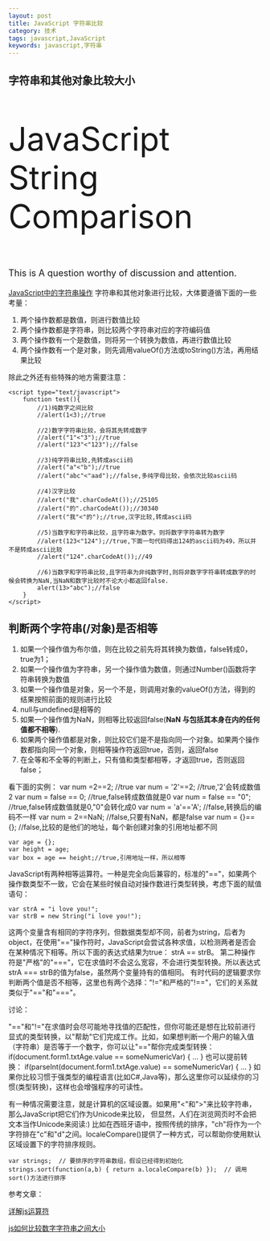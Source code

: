 ```yaml
---
layout: post
title: JavaScript 字符串比较
category: 技术
tags: javascript,JavaScript
keywords: javascript,字符串
---
```


## 字符串和其他对象比较大小 ##

<div class="picture-bg animated bounceInLeft">
<p class='change-color' style='font-size:64px'>JavaScript String Comparison</p>
<p class='change-color' style='font-size:18px'>This is A question worthy of discussion and attention.</p>
</div>

[JavaScript中的字符串操作](http://www.cnblogs.com/xuebin/articles/1296837.html)
字符串和其他对象进行比较，大体要遵循下面的一些考量：

1. 两个操作数都是数值，则进行数值比较
2. 两个操作数都是字符串，则比较两个字符串对应的字符编码值
3. 两个操作数有一个是数值，则将另一个转换为数值，再进行数值比较
4. 两个操作数有一个是对象，则先调用valueOf()方法或toString()方法，再用结果比较

除此之外还有些特殊的地方需要注意：


	<script type="text/javascript">
	    function test(){
	        //1)纯数字之间比较
	        //alert(1<3);//true

	        //2)数字字符串比较，会将其先转成数字
	        //alert("1"<"3");//true
	        //alert("123"<"123");//false

	        //3)纯字符串比较,先转成ascii码
	        //alert("a"<"b");//true
	        //alert("abc"<"aad");//false,多纯字母比较，会依次比较ascii码

	        //4)汉字比较
	        //alert("我".charCodeAt());//25105
	        //alert("的".charCodeAt());//30340
	        //alert("我"<"的");//true,汉字比较,转成ascii码

	        //5)当数字和字符串比较，且字符串为数字。则将数字字符串转为数字
	        //alert(123<"124");//true,下面一句代码得出124的ascii码为49，所以并不是转成ascii比较
	        //alert("124".charCodeAt());//49

	        //6)当数字和字符串比较,且字符串为非纯数字时,则将非数字字符串转成数字的时候会转换为NaN,当NaN和数字比较时不论大小都返回false.
	        alert(13>"abc");//false
	    }
	</script>

## 判断两个字符串(/对象)是否相等 ##
1. 如果一个操作值为布尔值，则在比较之前先将其转换为数值，false转成0，true为1；
2. 如果一个操作值为字符串，另一个操作值为数值，则通过Number()函数将字符串转换为数值
3. 如果一个操作值是对象，另一个不是，则调用对象的valueOf()方法，得到的结果按照前面的规则进行比较
4. null与undefined是相等的
5. 如果一个操作值为NaN，则相等比较返回false(**NaN 与包括其本身在内的任何值都不相等**).
6. 如果两个操作值都是对象，则比较它们是不是指向同一个对象。如果两个操作数都指向同一个对象，则相等操作符返回true，否则，返回false
7. 在全等和不全等的判断上，只有值和类型都相等，才返回true，否则返回false；

看下面的实例：
	var num =2==2;  //true
	var num = '2'==2; //true,'2'会转成数值2
	var num = false == 0; //true,false转成数值就是0
	var num = false == "0"; //true,false转成数值就是0,"0"会转化成0
	var num = 'a'=='A';  //false,转换后的编码不一样
	var num = 2==NaN; //false,只要有NaN，都是false
	var num = {}=={}; //false,比较的是他们的地址，每个新创建对象的引用地址都不同

	var age = {};
	var height = age;
	var box = age == height;//true,引用地址一样，所以相等

JavaScript有两种相等运算符。一种是完全向后兼容的，标准的"=="，如果两个操作数类型不一致，它会在某些时候自动对操作数进行类型转换，考虑下面的赋值语句：

	var strA = "i love you!";
	var strB = new String("i love you!");

这两个变量含有相同的字符序列，但数据类型却不同，前者为string，后者为object，在使用"=="操作符时，JavaScript会尝试各种求值，以检测两者是否会在某种情况下相等。所以下面的表达式结果为true： strA == strB。
第二种操作符是"严格"的"==="，它在求值时不会这么宽容，不会进行类型转换。所以表达式strA === strB的值为false，虽然两个变量持有的值相同。
有时代码的逻辑要求你判断两个值是否不相等，这里也有两个选择："!="和严格的"!=="，它们的关系就类似于"=="和"==="。

讨论：

"=="和"!="在求值时会尽可能地寻找值的匹配性，但你可能还是想在比较前进行显式的类型转换，以"帮助"它们完成工作。比如，如果想判断一个用户的输入值（字符串）是否等于一个数字，你可以让"=="帮你完成类型转换：
if(document.form1.txtAge.value == someNumericVar) { ... }
也可以提前转换：
if(parseInt(document.form1.txtAge.value) == someNumericVar) { ... }
如果你比较习惯于强类型的编程语言(比如C#,Java等)，那么这里你可以延续你的习惯(类型转换)，这样也会增强程序的可读性。

有一种情况需要注意，就是计算机的区域设置。如果用"<"和">"来比较字符串，那么JavaScript把它们作为Unicode来比较， 但显然，人们在浏览网页时不会把文本当作Unicode来阅读:) 比如在西班牙语中，按照传统的排序，"ch"将作为一个字符排在"c"和"d"之间。localeCompare()提供了一种方式，可以帮助你使用默认 区域设置下的字符排序规则。

    var strings;  // 要排序的字符串数组，假设已经得到初始化
    strings.sort(function(a,b) { return a.localeCompare(b) });  // 调用sort()方法进行排序


参考文章：

[详解js运算符](http://segmentfault.com/a/1190000002423935 "详解js运算符")

[js如何比较数字字符串之间大小](http://www.esnsc.com/news655.html)
